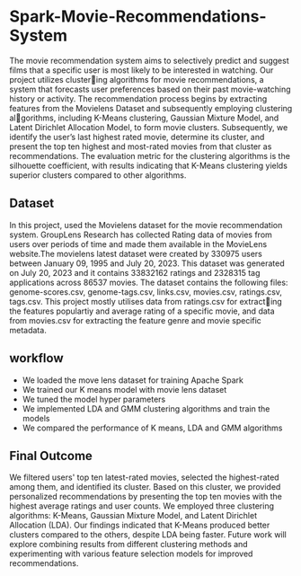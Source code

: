 # Spark-Movie-Recommendations-System
The movie recommendation system aims to selectively predict and suggest films that a specific user is most likely to be interested in watching. Our project utilizes clustering algorithms for movie recommendations, a system that forecasts user preferences based on their past movie-watching history or activity. The recommendation process begins by extracting features from the Movielens Dataset and subsequently employing clustering algorithms, including K-Means clustering, Gaussian Mixture Model, and Latent Dirichlet Allocation Model, to form movie clusters. Subsequently, we identify the user’s last highest rated movie, determine its cluster, and present the top ten highest and most-rated movies from that cluster as recommendations. The evaluation metric for the clustering algorithms is the silhouette coefficient, with results indicating that K-Means clustering yields superior clusters compared to other algorithms.

## Dataset 
In this project, used the Movielens dataset for the movie recommendation system. GroupLens Research has collected Rating data of movies from users over periods of time and made them available in the MovieLens website.The movielens latest dataset were created by 330975 users between January 09, 1995 and July 20, 2023. This dataset was generated on July 20, 2023 and it contains 33832162 ratings and 2328315 tag applications across 86537 movies. The dataset contains the following files: genome-scores.csv, genome-tags.csv, links.csv, movies.csv, ratings.csv, tags.csv. This project mostly utilises data from ratings.csv for extracting the features populartiy and average rating of a specific movie, and data from movies.csv for extracting the feature genre and movie specific metadata.

## workflow
- We loaded the move lens dataset for training Apache Spark
- We trained our K means model with movie lens dataset
- We tuned the model hyper parameters
- We implemented LDA and GMM clustering algorithms and train the models
- We compared the performance of K means, LDA and GMM algorithms

## Final Outcome
We filtered users' top ten latest-rated movies, selected the highest-rated among them, and identified its cluster. Based on this cluster, we provided personalized recommendations by presenting the top ten movies with the highest average ratings and user counts. We employed three clustering algorithms: K-Means, Gaussian Mixture Model, and Latent Dirichlet Allocation (LDA). Our findings indicated that K-Means produced better clusters compared to the others, despite LDA being faster. Future work will explore combining results from different clustering methods and experimenting with various feature selection models for improved recommendations.

